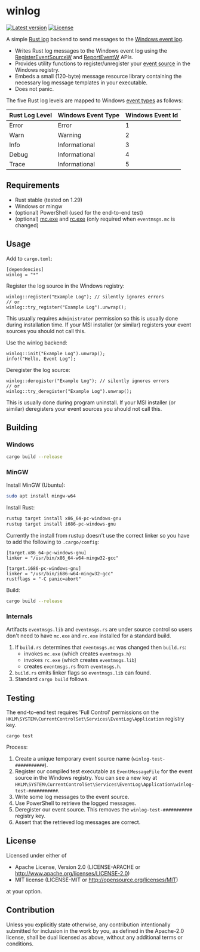 # winlog

[![Latest version](https://img.shields.io/crates/v/winlog.svg)](https://crates.io/crates/winlog)
[![License](https://img.shields.io/crates/l/winlog.svg)](https://gitlab.com/arbitrix/winlog/blob/master/LICENSE)

A simple [Rust log](https://docs.rs/log/latest/log/) backend to send messages to the [Windows event log](https://docs.microsoft.com/en-us/windows/desktop/eventlog/event-logging).

* Writes Rust log messages to the Windows event log using the
  [RegisterEventSourceW](https://docs.microsoft.com/en-us/windows/desktop/api/Winbase/nf-winbase-registereventsourcew)
  and [ReportEventW](https://docs.microsoft.com/en-us/windows/desktop/api/winbase/nf-winbase-reporteventw) APIs.
* Provides utility functions to register/unregister your
  [event source](https://docs.microsoft.com/en-us/windows/desktop/eventlog/event-sources) in the Windows registry.
* Embeds a small (120-byte) message resource library containing the
  necessary log message templates in your executable.
* Does not panic.

The five Rust log levels are mapped to Windows [event types](https://docs.microsoft.com/en-us/windows/desktop/eventlog/event-types) as follows:

| Rust Log Level | Windows Event Type | Windows Event Id |
| -------------- | ------------------ | ---------------- |
| Error          | Error              | 1                |
| Warn           | Warning            | 2                |
| Info           | Informational      | 3                |
| Debug          | Informational      | 4                |
| Trace          | Informational      | 5                |


## Requirements

* Rust stable (tested on 1.29)
* Windows or mingw
* (optional) PowerShell (used for the end-to-end test)
* (optional) [mc.exe](https://docs.microsoft.com/en-us/windows/desktop/wes/message-compiler--mc-exe-) and [rc.exe](https://docs.microsoft.com/en-us/windows/desktop/menurc/resource-compiler) (only required when `eventmsgs.mc` is changed)


## Usage

Add to `cargo.toml`:
```
[dependencies]
winlog = "*"
```


Register the log source in the Windows registry:
```
winlog::register("Example Log"); // silently ignores errors
// or
winlog::try_register("Example Log").unwrap();
```
This usually requires `Administrator` permission so this is usually done during
installation time. If your MSI installer (or similar) registers your event
sources you should not call this.


Use the winlog backend:
```
winlog::init("Example Log").unwrap();
info!("Hello, Event Log");
```


Deregister the log source: 
```
winlog::deregister("Example Log"); // silently ignores errors
// or
winlog::try_deregister("Example Log").unwrap();
```
This is usually done during program uninstall. If your MSI 
installer (or similar) deregisters your event sources you should not call this.


## Building

### Windows

```sh
cargo build --release
```

### MinGW

Install MinGW (Ubuntu):

```sh
sudo apt install mingw-w64
```

Install Rust:

```sh
rustup target install x86_64-pc-windows-gnu
rustup target install i686-pc-windows-gnu
```

Currently the install from rustup doesn't use the correct linker so you have to add the following to `.cargo/config`:

    [target.x86_64-pc-windows-gnu]
    linker = "/usr/bin/x86_64-w64-mingw32-gcc"

    [target.i686-pc-windows-gnu]
    linker = "/usr/bin/i686-w64-mingw32-gcc"
    rustflags = "-C panic=abort"

Build:
```sh
cargo build --release
```

### Internals

Artifacts `eventmsgs.lib` and `eventmsgs.rs` are under source control so users 
don't need to have `mc.exe` and `rc.exe` installed for a standard build.

1. If `build.rs` determines that `eventmsgs.mc` was changed then `build.rs`:
   * invokes `mc.exe` (which creates `eventmsgs.h`)
   * invokes `rc.exe` (which creates `eventmsgs.lib`)
   * creates `eventmsgs.rs` from `eventmsgs.h`.
2. `build.rs` emits linker flags so `eventmsgs.lib` can found.
3. Standard `cargo build` follows.


## Testing

The end-to-end test requires 'Full Control' permissions on the 
`HKLM\SYSTEM\CurrentControlSet\Services\EventLog\Application`
registry key.

```cargo test```

Process:
1. Create a unique temporary event source name (`winlog-test-###########`).
2. Register our compiled test executable as ```EventMessageFile``` for 
   the event source in the Windows registry. You can see a new key at 
   `HKLM\SYSTEM\CurrentControlSet\Services\EventLog\Application\winlog-test-###########`.
2. Write some log messages to the event source.
3. Use PowerShell to retrieve the logged messages.
4. Deregister our event source. This removes the `winlog-test-###########` 
   registry key.
5. Assert that the retrieved log messages are correct. 


## License

Licensed under either of

* Apache License, Version 2.0 (LICENSE-APACHE or http://www.apache.org/licenses/LICENSE-2.0)
* MIT license (LICENSE-MIT or http://opensource.org/licenses/MIT)

at your option.


## Contribution

Unless you explicitly state otherwise, any contribution intentionally submitted 
for inclusion in the work by you, as defined in the Apache-2.0 license, shall 
be dual licensed as above, without any additional terms or conditions.